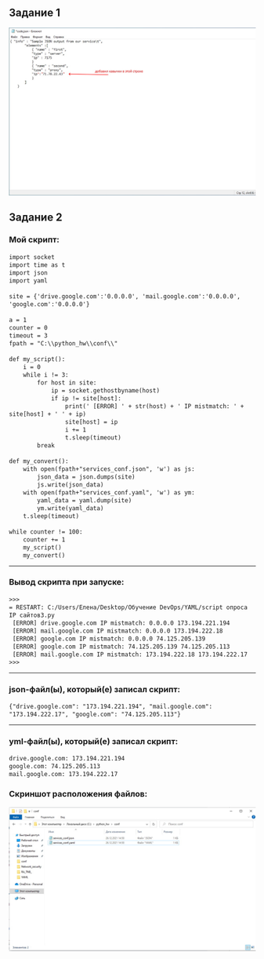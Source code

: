 ## **Задание 1**

![Screenshot](1.jpg)

## **Задание 2**

### **Мой скрипт:**
```
import socket
import time as t
import json
import yaml

site = {'drive.google.com':'0.0.0.0', 'mail.google.com':'0.0.0.0', 'google.com':'0.0.0.0'}

a = 1
counter = 0
timeout = 3
fpath = "C:\\python_hw\\conf\\"

def my_script():
    i = 0
    while i != 3:
        for host in site:
            ip = socket.gethostbyname(host)
            if ip != site[host]:
                print(' [ERROR] ' + str(host) + ' IP mistmatch: ' + site[host] + ' ' + ip)
                site[host] = ip
                i += 1
                t.sleep(timeout)
        break

def my_convert():
    with open(fpath+"services_conf.json", 'w') as js:
        json_data = json.dumps(site)
        js.write(json_data)
    with open(fpath+"services_conf.yaml", 'w') as ym:
        yaml_data = yaml.dump(site)
        ym.write(yaml_data)
    t.sleep(timeout)

while counter != 100:
    counter += 1
    my_script()
    my_convert()
```
***
### **Вывод скрипта при запуске:**
```
>>> 
= RESTART: C:/Users/Елена/Desktop/Обучение DevOps/YAML/script опроса IP сайтов3.py
 [ERROR] drive.google.com IP mistmatch: 0.0.0.0 173.194.221.194
 [ERROR] mail.google.com IP mistmatch: 0.0.0.0 173.194.222.18
 [ERROR] google.com IP mistmatch: 0.0.0.0 74.125.205.139
 [ERROR] google.com IP mistmatch: 74.125.205.139 74.125.205.113
 [ERROR] mail.google.com IP mistmatch: 173.194.222.18 173.194.222.17
>>> 
```
***
### **json-файл(ы), который(е) записал скрипт:**
```
{"drive.google.com": "173.194.221.194", "mail.google.com": "173.194.222.17", "google.com": "74.125.205.113"}
```
***
### **yml-файл(ы), который(е) записал скрипт:**
```
drive.google.com: 173.194.221.194
google.com: 74.125.205.113
mail.google.com: 173.194.222.17
```
### **Скриншот расположения файлов:**
![Screenshot](2.jpg)
